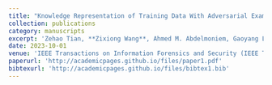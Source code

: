 ```yaml
---
title: "Knowledge Representation of Training Data With Adversarial Examples Supporting Decision Boundary"
collection: publications
category: manuscripts
excerpt: 'Zehao Tian, **Zixiong Wang**, Ahmed M. Abdelmoniem, Gaoyang Liu, Chen Wang.'
date: 2023-10-01
venue: 'IEEE Transactions on Information Forensics and Security (IEEE T-IFS)'
paperurl: 'http://academicpages.github.io/files/paper1.pdf'
bibtexurl: 'http://academicpages.github.io/files/bibtex1.bib'
---
```


